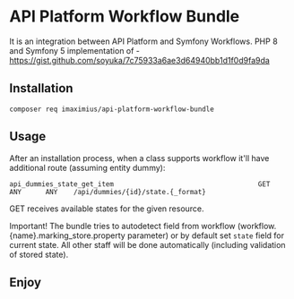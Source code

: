 # API Platform Workflow Bundle

It is an integration between API Platform and Symfony Workflows.
PHP 8 and Symfony 5 implementation of - https://gist.github.com/soyuka/7c75933a6ae3d64940bb1d1f0d9fa9da

## Installation 
`composer req imaximius/api-platform-workflow-bundle`

## Usage
After an installation process, when a class supports workflow it'll have additional route (assuming entity dummy):

`api_dummies_state_get_item                                    GET      ANY      ANY    /api/dummies/{id}/state.{_format}`

GET receives available states for the given resource.

Important! The bundle tries to autodetect field from workflow (workflow.{name}.marking_store.property parameter) or by default set `state` field for current state. All other staff will be done automatically (including validation of stored state).

## Enjoy